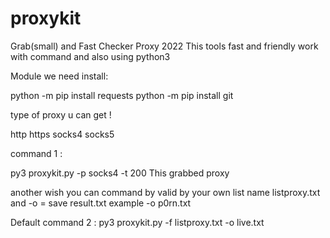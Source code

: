 # proxykit
Grab(small) and Fast Checker Proxy 2022
This tools fast and friendly work with command and also using 
python3 

Module we need install: 

python -m pip install requests
python -m pip install git 

type of proxy u can get !

http
https
socks4
socks5

command 1 : 

py3 proxykit.py -p socks4 -t 200 This grabbed proxy

another wish you can command by valid by your own list name listproxy.txt
and -o = save result.txt example -o p0rn.txt

Default command 2 : py3 proxykit.py -f listproxy.txt -o live.txt
